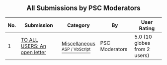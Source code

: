 ﻿<div align="center">

## All Submissions by PSC Moderators

</div>

No.  | Submission | Category | By   | User Rating
---- | ---------- | -------- | ---- | -----------
1 | [TO ALL USERS: An open letter<br />](https://github.com/Planet-Source-Code/psc-moderators-to-all-users-an-open-letter__4-9257) | [Miscellaneous<br /><sup>ASP / VbScript</sup>](../ByCategory/miscellaneous__4-1.md) | PSC Moderators | 5.0 (10 globes from 2 users)
